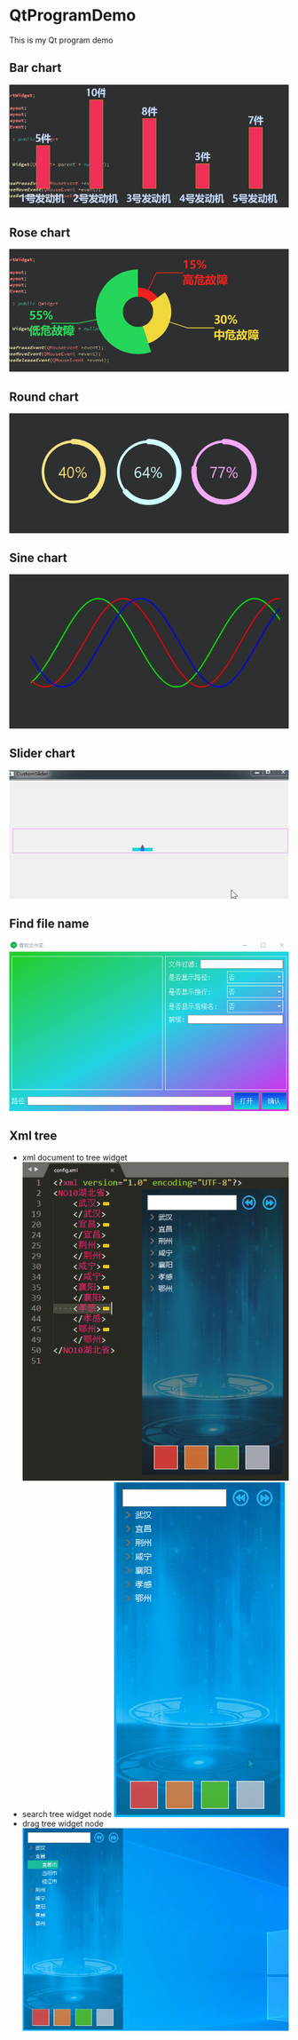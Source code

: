 # QtProgramDemo
This is my Qt program demo
## Bar chart
![image](https://github.com/wangdemon/QtProgramDemo/blob/main/0%20Images/1.gif)
## Rose chart
![image](https://github.com/wangdemon/QtProgramDemo/blob/main/0%20Images/2.gif)
## Round chart
![image](https://github.com/wangdemon/QtProgramDemo/blob/main/0%20Images/3.gif)
## Sine chart
![image](https://github.com/wangdemon/QtProgramDemo/blob/main/0%20Images/4.gif)
## Slider chart
![image](https://github.com/wangdemon/QtProgramDemo/blob/main/0%20Images/5.gif)
## Find file name
![image](https://github.com/wangdemon/QtProgramDemo/blob/main/0%20Images/6.gif)
## Xml tree
- xml document to tree widget
![image](https://github.com/wangdemon/QtProgramDemo/blob/main/0%20Images/7.1.png)
- search tree widget node
![image](https://github.com/wangdemon/QtProgramDemo/blob/main/0%20Images/7.2.gif)
- drag tree widget node
![image](https://github.com/wangdemon/QtProgramDemo/blob/main/0%20Images/7.3.gif)
